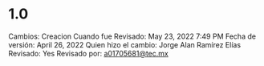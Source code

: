 # 1.0

Cambios: Creacion
Cuando fue Revisado: May 23, 2022 7:49 PM
Fecha de  versión: April 26, 2022
Quien hizo el cambio: Jorge Alan Ramírez Elías
Revisado: Yes
Revisado por: a01705681@tec.mx